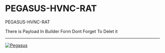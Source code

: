 # PEGASUS-HVNC-RAT
PEGASUS-HVNC-RAT

There is Payload In Builder Form  Dont Forget To Delet it

** **

<a href="https://ibb.co/wRypk2D"><img src="https://i.ibb.co/nbrQGKh/Pegasus.png" alt="Pegasus" border="0"></a>
